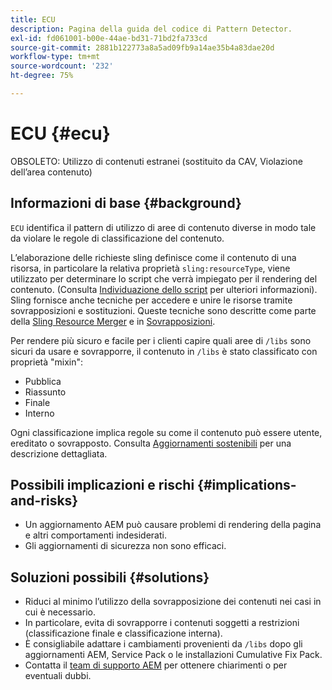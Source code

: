 ```yaml
---
title: ECU
description: Pagina della guida del codice di Pattern Detector.
exl-id: fd061001-b00e-44ae-bd31-71bd2fa733cd
source-git-commit: 2881b122773a8a5ad09fb9a14ae35b4a83dae20d
workflow-type: tm+mt
source-wordcount: '232'
ht-degree: 75%

---
```


# ECU {#ecu}

OBSOLETO: Utilizzo di contenuti estranei (sostituito da CAV, Violazione dell’area contenuto)

## Informazioni di base {#background}

`ECU` identifica il pattern di utilizzo di aree di contenuto diverse in modo tale da violare le regole di classificazione del contenuto.

L’elaborazione delle richieste sling definisce come il contenuto di una risorsa, in particolare la relativa proprietà `sling:resourceType`, viene utilizzato per determinare lo script che verrà impiegato per il rendering del contenuto. (Consulta [Individuazione dello script](https://experienceleague.adobe.com/it/docs/experience-manager-65/content/implementing/developing/introduction/the-basics#locating-the-script) per ulteriori informazioni). Sling fornisce anche tecniche per accedere e unire le risorse tramite sovrapposizioni e sostituzioni. Queste tecniche sono descritte come parte della [Sling Resource Merger](https://experienceleague.adobe.com/it/docs/experience-manager-65/content/implementing/developing/platform/sling-resource-merger) e in [Sovrapposizioni](https://experienceleague.adobe.com/it/docs/experience-manager-65/content/implementing/developing/platform/overlays).

Per rendere più sicuro e facile per i clienti capire quali aree di `/libs` sono sicuri da usare e sovrapporre, il contenuto in `/libs` è stato classificato con proprietà &quot;mixin&quot;:

* Pubblica
* Riassunto
* Finale
* Interno

Ogni classificazione implica regole su come il contenuto può essere utente, ereditato o sovrapposto. Consulta [Aggiornamenti sostenibili](https://experienceleague.adobe.com/it/docs/experience-manager-65/content/implementing/deploying/upgrading/sustainable-upgrades) per una descrizione dettagliata.

## Possibili implicazioni e rischi {#implications-and-risks}

* Un aggiornamento AEM può causare problemi di rendering della pagina e altri comportamenti indesiderati.
* Gli aggiornamenti di sicurezza non sono efficaci.

## Soluzioni possibili {#solutions}

* Riduci al minimo l’utilizzo della sovrapposizione dei contenuti nei casi in cui è necessario.
* In particolare, evita di sovrapporre i contenuti soggetti a restrizioni (classificazione finale e classificazione interna).
* È consigliabile adattare i cambiamenti provenienti da `/libs` dopo gli aggiornamenti AEM, Service Pack o le installazioni Cumulative Fix Pack.
* Contatta il [team di supporto AEM](https://helpx.adobe.com/it/enterprise/using/support-for-experience-cloud.html) per ottenere chiarimenti o per eventuali dubbi.

